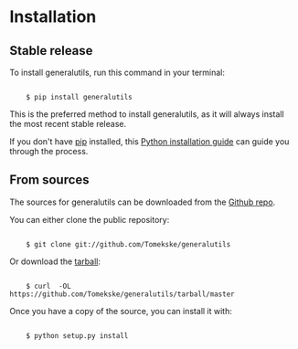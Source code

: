 # Installation


## Stable release

To install generalutils, run this command in your terminal:

```batch

    $ pip install generalutils
```

This is the preferred method to install generalutils, as it will always
install the most recent stable release.

If you don't have [pip](https://pip.pypa.io) installed, this 
[Python installation guide](http://docs.python-guide.org/en/latest/starting/installation/) 
can guide you through the process.


## From sources

The sources for generalutils can be downloaded from the 
[Github repo](https://github.com/Tomekske/generalutils).

You can either clone the public repository:

```batch

    $ git clone git://github.com/Tomekske/generalutils
```

Or download the [tarball](https://github.com/Tomekske/generalutils/tarball/master):

```batch

    $ curl  -OL https://github.com/Tomekske/generalutils/tarball/master
```

Once you have a copy of the source, you can install it with:

```batch

    $ python setup.py install
```
